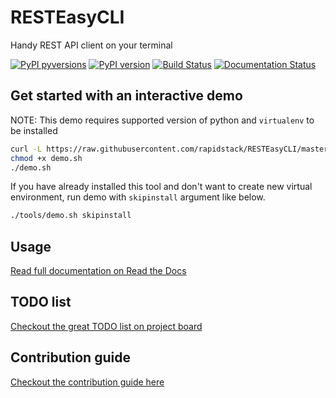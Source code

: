 # RESTEasyCLI

Handy REST API client on your terminal

[![PyPI pyversions](https://img.shields.io/pypi/pyversions/resteasycli.svg)](https://pypi.org/project/RESTEasyCLI)
[![PyPI version](https://img.shields.io/pypi/v/RESTEasyCLI.svg)](https://pypi.org/project/RESTEasyCLI)
[![Build Status](https://travis-ci.org/rapidstack/RESTEasyCLI.svg?branch=master)](https://travis-ci.org/rapidstack/RESTEasyCLI)
[![Documentation Status](https://readthedocs.org/projects/resteasycli/badge/?version=latest)](https://resteasycli.readthedocs.io/en/latest/?badge=latest)


## Get started with an interactive demo

NOTE: This demo requires supported version of python and `virtualenv` to be installed

```bash
curl -L https://raw.githubusercontent.com/rapidstack/RESTEasyCLI/master/tools/demo.sh -o demo.sh
chmod +x demo.sh
./demo.sh
```

If you have already installed this tool and don't want to create new virtual environment, run demo with `skipinstall` argument like below.

```bash
./tools/demo.sh skipinstall
```

## Usage

[Read full documentation on Read the Docs](http://resteasycli.readthedocs.io)

## TODO list

[Checkout the great TODO list on project board](https://github.com/rapidstack/RESTEasyCLI/projects)

## Contribution guide

[Checkout the contribution guide here](https://github.com/rapidstack/RESTEasyCLI/blob/master/CONTRIBUTING.md)
